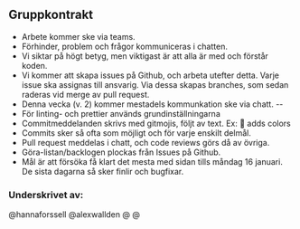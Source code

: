 ## Gruppkontrakt

* Arbete kommer ske via teams.
* Förhinder, problem och frågor kommuniceras i chatten. 
* Vi siktar på högt betyg, men viktigast är att alla är med och förstår koden.
* Vi kommer att skapa issues på Github, och arbeta utefter detta. Varje issue ska assignas till ansvarig. Via dessa skapas branches, som sedan raderas vid merge av pull request.
* Denna vecka (v. 2) kommer mestadels kommunkation ske via chatt. --
* För linting- och prettier används grundinställningarna
* Commitmeddelanden skrivs med gitmojis, följt av text. Ex: :lipstick: adds colors
* Commits sker så ofta som möjligt och för varje enskilt delmål.
* Pull request meddelas i chatt, och code reviews görs då av övriga.
* Göra-listan/backlogen plockas från Issues på Github.
* Mål är att försöka få klart det mesta med sidan tills måndag 16 januari. De sista dagarna så sker finlir och bugfixar.

### Underskrivet av:
@hannaforssell
@alexwallden
@
@
